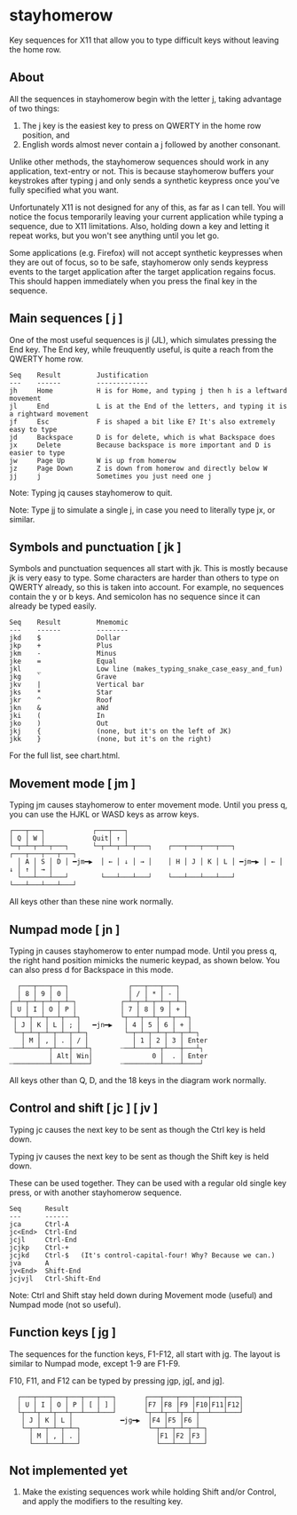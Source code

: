 stayhomerow
===========

Key sequences for X11 that allow you to type difficult keys without leaving the home row.


About
-----

All the sequences in stayhomerow begin with the letter  j,  taking advantage of two things:

  1. The  j  key is the easiest key to press on QWERTY in the home row position, and
  2. English words almost never contain a  j  followed by another consonant.

Unlike other methods, the stayhomerow sequences should work in any application, text-entry or not.
This is because stayhomerow buffers your keystrokes after typing  j  and only sends a synthetic
keypress once you've fully specified what you want.

Unfortunately X11 is not designed for any of this, as far as I can tell. You will notice the focus
temporarily leaving your current application while typing a sequence, due to X11 limitations. Also,
holding down a key and letting it repeat works, but you won't see anything until you let go.

Some applications (e.g. Firefox) will not accept synthetic keypresses when they are out of focus,
so to be safe, stayhomerow only sends keypress events to the target application after the target
application regains focus. This should happen immediately when you press the final key in the
sequence.


Main sequences  [ j ]
---------------------

One of the most useful sequences is  jl  (JL),  which simulates pressing the End key. The End key,
while freuquently useful, is quite a reach from the QWERTY home row.

    Seq    Result         Justification
    ---    ------         -------------
    jh     Home           H is for Home, and typing j then h is a leftward movement
    jl     End            L is at the End of the letters, and typing it is a rightward movement
    jf     Esc            F is shaped a bit like E? It's also extremely easy to type
    jd     Backspace      D is for delete, which is what Backspace does
    jx     Delete         Because backspace is more important and D is easier to type
    jw     Page Up        W is up from homerow
    jz     Page Down      Z is down from homerow and directly below W
    jj     j              Sometimes you just need one j

Note: Typing  jq  causes stayhomerow to quit.

Note: Type  jj  to simulate a single j, in case you need to literally type  jx,  or similar.


Symbols and punctuation  [ jk ]
-------------------------------

Symbols and punctuation sequences all start with  jk. This is mostly because  jk  is very easy to
type. Some characters are harder than others to type on QWERTY already, so this is taken into
account. For example, no sequences contain the  y  or  b  keys. And semicolon has no sequence since
it can already be typed easily.

    Seq    Result         Mnemomic
    ---    ------         --------
    jkd    $              Dollar
    jkp    +              Plus
    jkm    -              Minus
    jke    =              Equal
    jkl    _              Low line (makes_typing_snake_case_easy_and_fun)
    jkg    `              Grave
    jkv    |              Vertical bar
    jks    *              Star
    jkr    ^              Roof
    jkn    &              aNd
    jki    (              In
    jko    )              Out
    jkj    {              (none, but it's on the left of JK)
    jkk    }              (none, but it's on the right)

For the full list, see chart.html.


Movement mode  [ jm ]
---------------------

Typing  jm  causes stayhomerow to enter movement mode. Until you press  q,  you can use the
HJKL or WASD keys as arrow keys.

    ┌───┬───┐            ┌───┬───┐
    │ Q │ W │            Quit│ ↑ │
    └─┬─┴─┬─┴─┬───┐      └─┬─┴─┬─┴─┬───┐    ┌───┬───┬───┬───┐       ┌───┬───┬───┬───┐
      │ A │ S │ D │ ━jm━▶  │ ← │ ↓ │ → │    │ H │ J │ K │ L │ ━jm━▶ │ ← │ ↓ │ ↑ │ → │
      └───┴───┴───┘        └───┴───┴───┘    └───┴───┴───┴───┘       └───┴───┴───┴───┘

All keys other than these nine work normally.


Numpad mode  [ jn ]
-------------------

Typing  jn  causes stayhomerow to enter numpad mode. Until you press  q,  the right hand
position mimicks the numeric keypad, as shown below.  You can also press  d  for Backspace
in this mode.

      ┌───┬───┬───┐               ┌───┬───┬───┐
      │ 8 │ 9 │ 0 │               │ / │ * │ - │
    ┌─┴─┬─┴─┬─┴─┬─┴─┐           ┌─┴─┬─┴─┬─┴─┬─┴─┐
    │ U │ I │ O │ P │           │ 7 │ 8 │ 9 │ + │
    └┬──┴┬──┴┬──┴┬──┴┐          └┬──┴┬──┴┬──┴┬──┴┐
     │ J │ K │ L │ ; │   ━jn━▶   │ 4 │ 5 │ 6 │ + │
     └─┬─┴─┬─┴─┬─┴─┬─┴─┐         └─┬─┴─┬─┴─┬─┴─┬─┴─┐
       │ M │ , │ . │ / │           │ 1 │ 2 │ 3 │ Enter
    ┈──┴───┴──┬┴───┼───┴┐       ┈──┴───┴──┬┴───┼───┴┐
              │ Alt│ Win│               0 │  . │ Enter
    ┈─────────┴────┴────┘       ┈─────────┴────┴────┘

All keys other than Q, D, and the 18 keys in the diagram work normally.


Control and shift  [ jc ]  [ jv ]
---------------------------------

Typing  jc  causes the next key to be sent as though the Ctrl key is held down.

Typing  jv  causes the next key to be sent as though the Shift key is held down.

These can be used together. They can be used with a regular old single key press, or with another
stayhomerow sequence.

    Seq      Result
    ---      ------
    jca      Ctrl-A
    jc<End>  Ctrl-End
    jcjl     Ctrl-End
    jcjkp    Ctrl-+
    jcjkd    Ctrl-$   (It's control-capital-four! Why? Because we can.)
    jva      A
    jv<End>  Shift-End
    jcjvjl   Ctrl-Shift-End

Note: Ctrl and Shift stay held down during Movement mode (useful) and Numpad mode (not so useful).


Function keys  [ jg ]
---------------------

The sequences for the function keys, F1-F12, all start with  jg. The layout is similar to Numpad
mode, except 1-9 are F1-F9.

F10, F11, and F12 can be typed by pressing  jgp,  jg[,  and  jg].

      ┌───┬───┬───┬───┬───┬───┐       ┌───┬───┬───┬───┬───┬───┐
      │ U │ I │ O │ P │ [ │ ] │       │F7 │F8 │F9 │F10│F11│F12│
      └┬──┴┬──┴┬──┴┬──┴───┴───┘       └┬──┴┬──┴┬──┴┬──┴───┴───┘
       │ J │ K │ L │            ━jg━▶  │F4 │F5 │F6 │
       └─┬─┴─┬─┴─┬─┴─┐                 └─┬─┴─┬─┴─┬─┴─┐
         │ M │ , │ . │                   │F1 │F2 │F3 │
         └───┴───┴───┘                   └───┴───┴───┘


Not implemented yet
-------------------

  1. Make the existing sequences work while holding Shift and/or Control, and apply the modifiers
     to the resulting key.
